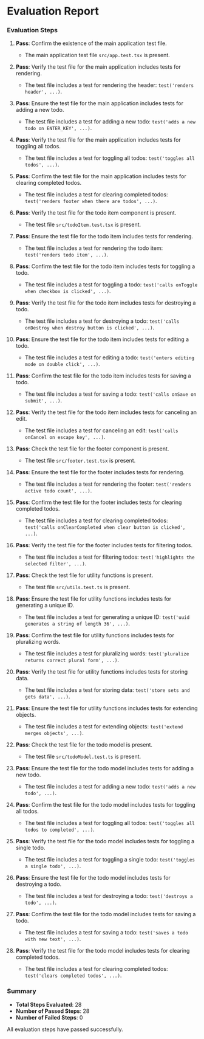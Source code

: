 # Evaluation Report

### Evaluation Steps

1. **Pass**: Confirm the existence of the main application test file.
   - The main application test file `src/app.test.tsx` is present.

2. **Pass**: Verify the test file for the main application includes tests for rendering.
   - The test file includes a test for rendering the header: `test('renders header', ...)`.

3. **Pass**: Ensure the test file for the main application includes tests for adding a new todo.
   - The test file includes a test for adding a new todo: `test('adds a new todo on ENTER_KEY', ...)`.

4. **Pass**: Verify the test file for the main application includes tests for toggling all todos.
   - The test file includes a test for toggling all todos: `test('toggles all todos', ...)`.

5. **Pass**: Confirm the test file for the main application includes tests for clearing completed todos.
   - The test file includes a test for clearing completed todos: `test('renders footer when there are todos', ...)`.

6. **Pass**: Verify the test file for the todo item component is present.
   - The test file `src/todoItem.test.tsx` is present.

7. **Pass**: Ensure the test file for the todo item includes tests for rendering.
   - The test file includes a test for rendering the todo item: `test('renders todo item', ...)`.

8. **Pass**: Confirm the test file for the todo item includes tests for toggling a todo.
   - The test file includes a test for toggling a todo: `test('calls onToggle when checkbox is clicked', ...)`.

9. **Pass**: Verify the test file for the todo item includes tests for destroying a todo.
   - The test file includes a test for destroying a todo: `test('calls onDestroy when destroy button is clicked', ...)`.

10. **Pass**: Ensure the test file for the todo item includes tests for editing a todo.
    - The test file includes a test for editing a todo: `test('enters editing mode on double click', ...)`.

11. **Pass**: Confirm the test file for the todo item includes tests for saving a todo.
    - The test file includes a test for saving a todo: `test('calls onSave on submit', ...)`.

12. **Pass**: Verify the test file for the todo item includes tests for canceling an edit.
    - The test file includes a test for canceling an edit: `test('calls onCancel on escape key', ...)`.

13. **Pass**: Check the test file for the footer component is present.
    - The test file `src/footer.test.tsx` is present.

14. **Pass**: Ensure the test file for the footer includes tests for rendering.
    - The test file includes a test for rendering the footer: `test('renders active todo count', ...)`.

15. **Pass**: Confirm the test file for the footer includes tests for clearing completed todos.
    - The test file includes a test for clearing completed todos: `test('calls onClearCompleted when clear button is clicked', ...)`.

16. **Pass**: Verify the test file for the footer includes tests for filtering todos.
    - The test file includes a test for filtering todos: `test('highlights the selected filter', ...)`.

17. **Pass**: Check the test file for utility functions is present.
    - The test file `src/utils.test.ts` is present.

18. **Pass**: Ensure the test file for utility functions includes tests for generating a unique ID.
    - The test file includes a test for generating a unique ID: `test('uuid generates a string of length 36', ...)`.

19. **Pass**: Confirm the test file for utility functions includes tests for pluralizing words.
    - The test file includes a test for pluralizing words: `test('pluralize returns correct plural form', ...)`.

20. **Pass**: Verify the test file for utility functions includes tests for storing data.
    - The test file includes a test for storing data: `test('store sets and gets data', ...)`.

21. **Pass**: Ensure the test file for utility functions includes tests for extending objects.
    - The test file includes a test for extending objects: `test('extend merges objects', ...)`.

22. **Pass**: Check the test file for the todo model is present.
    - The test file `src/todoModel.test.ts` is present.

23. **Pass**: Ensure the test file for the todo model includes tests for adding a new todo.
    - The test file includes a test for adding a new todo: `test('adds a new todo', ...)`.

24. **Pass**: Confirm the test file for the todo model includes tests for toggling all todos.
    - The test file includes a test for toggling all todos: `test('toggles all todos to completed', ...)`.

25. **Pass**: Verify the test file for the todo model includes tests for toggling a single todo.
    - The test file includes a test for toggling a single todo: `test('toggles a single todo', ...)`.

26. **Pass**: Ensure the test file for the todo model includes tests for destroying a todo.
    - The test file includes a test for destroying a todo: `test('destroys a todo', ...)`.

27. **Pass**: Confirm the test file for the todo model includes tests for saving a todo.
    - The test file includes a test for saving a todo: `test('saves a todo with new text', ...)`.

28. **Pass**: Verify the test file for the todo model includes tests for clearing completed todos.
    - The test file includes a test for clearing completed todos: `test('clears completed todos', ...)`.

### Summary

- **Total Steps Evaluated**: 28
- **Number of Passed Steps**: 28
- **Number of Failed Steps**: 0

All evaluation steps have passed successfully.